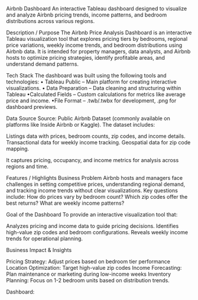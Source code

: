  Airbnb Dashboard
An interactive Tableau dashboard designed to visualize and analyze Airbnb pricing trends, income patterns, and bedroom distributions across various regions.

 Description / Purpose
The Airbnb Price Analysis Dashboard is an interactive Tableau visualization tool that explores pricing tiers by bedrooms, regional price variations, weekly income trends, and bedroom distributions using Airbnb data. It is intended for property managers, data analysts, and Airbnb hosts to optimize pricing strategies, identify profitable areas, and understand demand patterns.

Tech Stack
The dashboard was built using the following tools and technologies:
• Tableau Public – Main platform for creating interactive visualizations.
• Data Preparation – Data cleaning and structuring within Tableau
•Calculated Fields – Custom calculations for metrics like average price and income.
•File Format – .twb/.twbx for development, .png for dashboard previews.

Data Source
Source: Public Airbnb Dataset (commonly available on platforms like Inside Airbnb or Kaggle).
The dataset includes:

Listings data with prices, bedroom counts, zip codes, and income details.
Transactional data for weekly income tracking.
Geospatial data for zip code mapping.

It captures pricing, occupancy, and income metrics for analysis across regions and time.

Features / Highlights
Business Problem
Airbnb hosts and managers face challenges in setting competitive prices, understanding regional demand, and tracking income trends without clear visualizations. Key questions include: How do prices vary by bedroom count? Which zip codes offer the best returns? What are weekly income patterns?

Goal of the Dashboard
To provide an interactive visualization tool that:

Analyzes pricing and income data to guide pricing decisions.
Identifies high-value zip codes and bedroom configurations.
Reveals weekly income trends for operational planning.

Business Impact & Insights

Pricing Strategy: Adjust prices based on bedroom tier performance 
Location Optimization: Target high-value zip codes 
Income Forecasting: Plan maintenance or marketing during low-income weeks 
Inventory Planning: Focus on 1-2 bedroom units based on distribution trends.

Dashboard:


